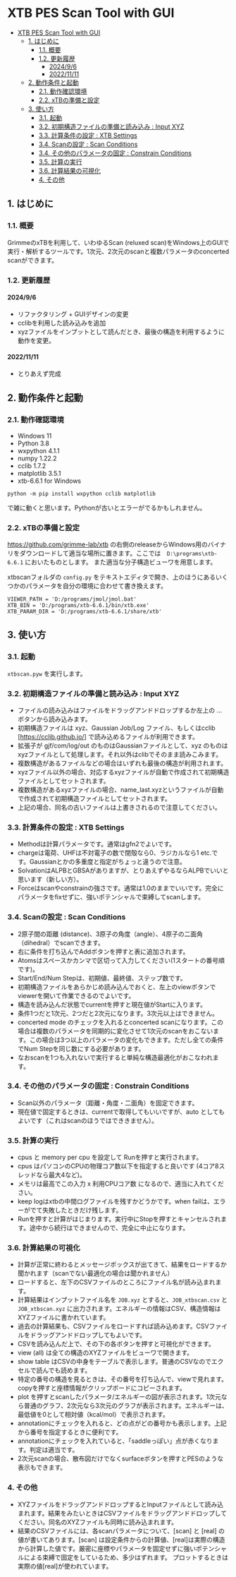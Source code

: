# XTB PES Scan Tool with GUI

- [XTB PES Scan Tool with GUI](#xtb-pes-scan-tool-with-gui)
  - [1. はじめに](#1-はじめに)
    - [1.1. 概要](#11-概要)
    - [1.2. 更新履歴](#12-更新履歴)
      - [2024/9/6](#202496)
      - [2022/11/11](#20221111)
  - [2. 動作条件と起動](#2-動作条件と起動)
    - [2.1. 動作確認環境](#21-動作確認環境)
    - [2.2. xTBの準備と設定](#22-xtbの準備と設定)
  - [3. 使い方](#3-使い方)
    - [3.1. 起動](#31-起動)
    - [3.2. 初期構造ファイルの準備と読み込み : Input XYZ](#32-初期構造ファイルの準備と読み込み--input-xyz)
    - [3.3. 計算条件の設定 : XTB Settings](#33-計算条件の設定--xtb-settings)
    - [3.4. Scanの設定 : Scan Conditions](#34-scanの設定--scan-conditions)
    - [3.4. その他のパラメータの固定 : Constrain Conditions](#34-その他のパラメータの固定--constrain-conditions)
    - [3.5. 計算の実行](#35-計算の実行)
    - [3.6. 計算結果の可視化](#36-計算結果の可視化)
    - [4. その他](#4-その他)


## 1. はじめに

### 1.1. 概要

GrimmeのxTBを利用して、いわゆるScan (reluxed scan)をWindows上のGUIで実行・解析するツールです。1次元、2次元のscanと複数パラメータのconcerted scanができます。

### 1.2. 更新履歴

#### 2024/9/6
- リファクタリング + GUIデザインの変更
- cclibを利用した読み込みを追加
- xyzファイルをインプットとして読んだとき、最後の構造を利用するように動作を変更。

#### 2022/11/11
- とりあえず完成

## 2. 動作条件と起動

### 2.1. 動作確認環境
- Windows 11
- Python 3.8
- wxpython 4.1.1
- numpy 1.22.2
- cclib 1.7.2
- matplotlib 3.5.1
- xtb-6.6.1 for Windows
  
```
python -m pip install wxpython cclib matplotlib
```
で雑に動くと思います。Pythonが古いとエラーがでるかもしれません。

### 2.2. xTBの準備と設定
https://github.com/grimme-lab/xtb の右側のreleaseからWindows用のバイナリをダウンロードして適当な場所に置きます。ここでは　`D:\programs\xtb-6.6.1` においたものとします。
また適当な分子構造ビューワを用意します。

xtbscanフォルダの `config.py` をテキストエディタで開き、上のほうにあるいくつかのパラメータを自分の環境に合わせて書き換えます。

```
VIEWER_PATH = 'D:/programs/jmol/jmol.bat'
XTB_BIN = 'D:/programs/xtb-6.6.1/bin/xtb.exe'
XTB_PARAM_DIR = 'D:/programs/xtb-6.6.1/share/xtb'
```

## 3. 使い方

### 3.1. 起動

`xtbscan.pyw` を実行します。

### 3.2. 初期構造ファイルの準備と読み込み : Input XYZ

- ファイルの読み込みはファイルをドラッグアンドドロップするか左上の ... ボタンから読み込みます。
- 初期構造ファイルは xyz、Gaussian Job/Log ファイル、もしくはcclib [https://cclib.github.io/] で読み込めるファイルが利用できます。
- 拡張子が gjf/com/log/out のものはGaussianファイルとして、xyz のものは xyzファイルとして処理します。それ以外はclibでそのまま読みこみます。
- 複数構造があるファイルなどの場合はいずれも最後の構造が利用されます。
- xyzファイル以外の場合、対応するxyzファイルが自動で作成されて初期構造ファイルとしてセットされます。
- 複数構造があるxyzファイルの場合、name_last.xyzというファイルが自動で作成されて初期構造ファイルとしてセットされます。
- 上記の場合、同名の古いファイルは上書きされるので注意してください。


### 3.3. 計算条件の設定 : XTB Settings

- Methodは計算パラメータです。通常はgfn2でよいです。
- chargeは電荷、UHFは不対電子の数で閉殻なら0、ラジカルなら1 etc.です。Gaussianとかの多重度と指定がちょっと違うので注意。
- SolvationはALPBとGBSAがありますが、とりあえずやるならALPBでいいと思います（新しい方）。
- Forceはscanやconstrainの強さです。通常は1.0のままでいいです。完全にパラメータをfixせずに、強いポテンシャルで束縛してscanします。

### 3.4. Scanの設定 : Scan Conditions

- 2原子間の距離 (distance)、3原子の角度（angle）、4原子の二面角（dihedral）でscanできます。
- 右に条件を打ち込んでAddボタンを押すと表に追加されます。
- Atomsはスペースかカンマで区切って入力してください(1スタートの番号順です)。
- Start/End/Num Stepは、初期値、最終値、ステップ数です。
- 初期構造ファイルをあらかじめ読み込んでおくと、左上のviewボタンでviewerを開いて作業できるのでよいです。
- 構造を読み込んだ状態でcurrentを押すと現在値がStartに入ります。
- 条件1つだと1次元、2つだと2次元になります。3次元以上はできません。
- concerted mode のチェックを入れるとconcerted scanになります。この場合は複数のパラメータを同期的に変化させて1次元のscanをおこないます。この場合は3つ以上のパラメータの変化もできます。ただし全ての条件でNum Stepを同じ数にする必要があります。
- なおscanを1つも入れないで実行すると単純な構造最適化がおこなわれます。


### 3.4. その他のパラメータの固定 : Constrain Conditions

- Scan以外のパラメータ（距離・角度・二面角）を固定できます。
- 現在値で固定するときは、currentで取得してもいいですが、auto としてもよいです（これはscanのほうではでききません）。

### 3.5. 計算の実行

- cpus と memory per cpu を設定して Runを押すと実行されます。
- cpus はパソコンのCPUの物理コア数以下を指定すると良いです (4コア8スレッドなら最大4など)。
- メモリは最高でこの入力 x 利用CPUコア数 になるので、適当に入れてください。
- keep logはxtbの中間ログファイルを残すかどうかです。when failは、エラーがでて失敗したときだけ残します。
- Runを押すと計算がはじまります。実行中にStopを押すとキャンセルされます。途中から続行はできませんので、完全に中止になります。


### 3.6. 計算結果の可視化

- 計算が正常に終わるとメッセージボックスが出てきて、結果をロードするか聞かれます（scanでない最適化の場合は聞かれません）
- ロードすると、左下のCSVファイルのところにファイル名が読み込まれます。
- 計算結果はインプットファイル名を `JOB.xyz` とすると、`JOB_xtbscan.csv` と `JOB_xtbscan.xyz` に出力されます。エネルギーの情報はCSV、構造情報はXYZファイルに書かれています。
- 過去の計算結果も、CSVファイルをロードすれば読み込めます。CSVファイルをドラッグアンドドロップしてもよいです。
- CSVを読み込んだ上で、その下の各ボタンを押すと可視化ができます。
- view (all) は全ての構造のXYZファイルをビューワで開きます。
- show table はCSVの中身をテーブルで表示します。普通のCSVなのでエクセルで読んでも読めます。
- 特定の番号の構造を見るときは、その番号を打ち込んで、viewで見れます。copyを押すと座標情報がクリップボードにコピーされます。
- plot を押すとscanしたパラメータ/エネルギーの図が表示されます。1次元なら普通のグラフ、2次元なら3次元のグラフが表示されます。エネルギーは、最低値を0として相対値（kcal/mol）で表示されます。
- annotationにチェックを入れると、どの点がどの番号かも表示します。上記から番号を指定するときに便利です。
- annotationにチェックを入れていると、「saddleっぽい」点が赤くなります。判定は適当です。
- 2次元scanの場合、散布図だけでなくsurfaceボタンを押すとPESのような表示もできます。


### 4. その他

- XYZファイルをドラッグアンドドロップするとInputファイルとして読み込まれます。結果をみたいときはCSVファイルをドラッグアンドドロップしてください。同名のXYZファイルも同時に読み込まれます。
- 結果のCSVファイルには、各scanパラメータについて、[scan] と [real] の値が書いてあります。[scan] は設定条件からの計算値、[real]は実際の構造から計算した値です。厳密に座標やパラメータを固定せずに強いポテンシャルによる束縛で固定をしているため、多少はずれます。
プロットするときは実際の値[real]が使われています。
